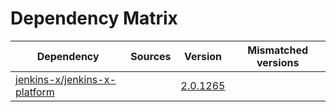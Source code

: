 # Dependency Matrix

Dependency | Sources | Version | Mismatched versions
---------- | ------- | ------- | -------------------
[jenkins-x/jenkins-x-platform](https://github.com/jenkins-x/jenkins-x-platform.git) |  | [2.0.1265](https://github.com/jenkins-x/jenkins-x-platform/releases/tag/v2.0.1265) | 
